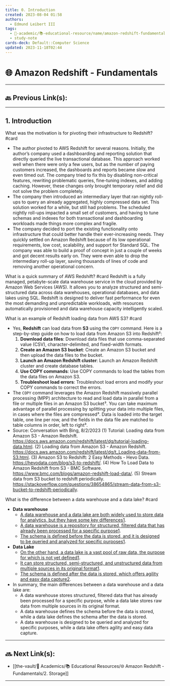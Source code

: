 ```yaml
---
title: 0. Introduction
created: 2023-08-04 01:58
authors:
  - Edmund Leibert III
tags:
  - 🔴-academic/📚-educational-resource/name/amazon-redshift-fundamentals
  - study-note
cards-deck: Default::Computer Science
updated: 2023-11-18T02:44
---
```


# 🌐 Amazon Redshift - Fundamentals

---

## 🔙 Previous Link(s):

---

## 1. Introduction

 What was the motivation is for pivoting their infrastructure to Redshift?
  #card 
- The author pivoted to AWS Redshift for several reasons. Initially, the author’s company used a dashboarding and reporting solution that directly queried the live transactional database. This approach worked well when there were only a few users, but as the number of paying customers increased, the dashboards and reports became slow and even timed out. The company tried to fix this by disabling non-critical features, rewriting problematic queries, fine-tuning indexes, and adding caching. However, these changes only brought temporary relief and did not solve the problem completely.
- The company then introduced an intermediary layer that ran nightly roll-ups to query an already aggregated, highly compressed data set. This solution worked for a while, but still had problems. The scheduled nightly roll-ups impacted a small set of customers, and having to tune schemas and indexes for both transactional and dashboarding workloads made things more complex and fragile.
- The company decided to port the existing functionality onto infrastructure that could better handle their ever-increasing needs. They quickly settled on Amazon Redshift because of its low operational requirements, low cost, scalability, and support for Standard SQL. The company was able to build a proof of concept in just a couple of weeks and got decent results early on. They were even able to drop the intermediary roll-up layer, saving thousands of lines of code and removing another operational concern.

What is a quick summary of AWS Redshift?
#card 
Redshift is a fully managed, petabyte-scale data warehouse service in the cloud provided by Amazon Web Services (AWS). It allows you to analyze structured and semi-structured data across data warehouses, operational databases, and data lakes using SQL. Redshift is designed to deliver fast performance for even the most demanding and unpredictable workloads, with resources automatically provisioned and data warehouse capacity intelligently scaled.

What is an example of Redshift loading data from AWS S3? 
#card 
- Yes, **Redshift** can load data from **S3** using the `COPY` command. Here is a step-by-step guide on how to load data from Amazon S3 into Redshift²:
	1. **Download data files**: Download data files that use comma-separated value (CSV), character-delimited, and fixed-width formats.
	2. **Create an Amazon S3 bucket**: Create an Amazon S3 bucket and then upload the data files to the bucket.
	3. **Launch an Amazon Redshift cluster**: Launch an Amazon Redshift cluster and create database tables.
	4. **Use COPY commands**: Use COPY commands to load the tables from the data files on Amazon S3.
	5. **Troubleshoot load errors**: Troubleshoot load errors and modify your COPY commands to correct the errors.
- The `COPY` command leverages the Amazon Redshift massively parallel processing (MPP) architecture to read and load data in parallel from a file or multiple files in an Amazon S3 bucket³. You can take maximum advantage of parallel processing by splitting your data into multiple files, in cases where the files are compressed³. Data is loaded into the target table, one line per row, and the fields in the data file are matched to table columns in order, left to right³.
- Source: Conversation with Bing, 8/2/2023
	(1) Tutorial: Loading data from Amazon S3 - Amazon Redshift. https://docs.aws.amazon.com/redshift/latest/dg/tutorial-loading-data.html.
	(2) Loading data from Amazon S3 - Amazon Redshift. https://docs.aws.amazon.com/redshift/latest/dg/t_Loading-data-from-S3.html.
	(3) Amazon S3 to Redshift: 2 Easy Methods - Hevo Data. https://hevodata.com/blog/s3-to-redshift/.
	(4) How To Load Data to Amazon Redshift from S3 - BMC Software. https://www.bmc.com/blogs/amazon-redshift-load-data/.
	(5) Stream data from S3 bucket to redshift periodically. https://stackoverflow.com/questions/38654865/stream-data-from-s3-bucket-to-redshift-periodically.

What is the difference between a data warehouse and a data lake? 
#card 
- **Data warehouse**
	- [A data warehouse and a data lake are both widely used to store data for analytics, but they have some key differences](https://www.talend.com/resources/data-lake-vs-data-warehouse/)[1](https://www.talend.com/resources/data-lake-vs-data-warehouse/).
	- [A data warehouse is a repository for structured, filtered data that has already been processed for a specific purpose](https://www.talend.com/resources/data-lake-vs-data-warehouse/)[1](https://www.talend.com/resources/data-lake-vs-data-warehouse/).
	- [The schema is defined before the data is stored, and it is designed to be queried and analyzed for specific purposes](https://www.talend.com/resources/data-lake-vs-data-warehouse/)[1](https://www.talend.com/resources/data-lake-vs-data-warehouse/).
- **Data Lake**
	- [On the other hand, a data lake is a vast pool of raw data, the purpose for which is not yet defined](https://www.talend.com/resources/data-lake-vs-data-warehouse/)[1](https://www.talend.com/resources/data-lake-vs-data-warehouse/).
	- [It can store structured, semi-structured, and unstructured data from multiple sources in its original format](https://www.talend.com/resources/data-lake-vs-data-warehouse/)[1](https://www.talend.com/resources/data-lake-vs-data-warehouse/).
	- [The schema is defined after the data is stored, which offers agility and easy data capture](https://www.coursera.org/articles/data-lake-vs-data-warehouse)[2](https://www.coursera.org/articles/data-lake-vs-data-warehouse).
- In summary, the main differences between a data warehouse and a data lake are:
	- A data warehouse stores structured, filtered data that has already been processed for a specific purpose, while a data lake stores raw data from multiple sources in its original format.
	- A data warehouse defines the schema before the data is stored, while a data lake defines the schema after the data is stored.
	- A data warehouse is designed to be queried and analyzed for specific purposes, while a data lake offers agility and easy data capture.


---

## 🔜 Next Link(s):
- [[the-vault/🔴 Academics/📚 Educational Resources/🌐 Amazon Redshift - Fundamentals/2. Storage]]

---



